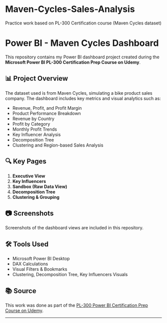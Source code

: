# Maven-Cycles-Sales-Analysis
Practice work based on PL-300 Certification course (Maven Cycles dataset)

# Power BI - Maven Cycles Dashboard

This repository contains my Power BI dashboard project created during the **Microsoft Power BI PL-300 Certification Prep Course on Udemy**.

## 📊 Project Overview
The dataset used is from Maven Cycles, simulating a bike product sales company. The dashboard includes key metrics and visual analytics such as:

- Revenue, Profit, and Profit Margin
- Product Performance Breakdown
- Revenue by Country
- Profit by Category
- Monthly Profit Trends
- Key Influencer Analysis
- Decomposition Tree
- Clustering and Region-based Sales Analysis

## 🔍 Key Pages
1. **Executive View**
2. **Key Influencers**
3. **Sandbox (Raw Data View)**
4. **Decomposition Tree**
5. **Clustering & Grouping**

## 📷 Screenshots
Screenshots of the dashboard views are included in this repository.

## 🛠 Tools Used
- Microsoft Power BI Desktop
- DAX Calculations
- Visual Filters & Bookmarks
- Clustering, Decomposition Tree, Key Influencers Visuals

## 📚 Source
This work was done as part of the [PL-300 Power BI Certification Prep Course on Udemy](https://www.udemy.com/course/microsoft-power-bi-certification-da-100-exam-prep/).

---

